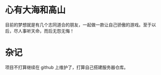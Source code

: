 # 心有大海和高山

目前的梦想就是有几个志同道合的朋友，一起做一款让自己骄傲的游戏。至于以后，尽人事听天命，而后无怨无悔！

# 杂记

项目不打算继续在 github 上维护了，打算自己搭建服务器仓库。

